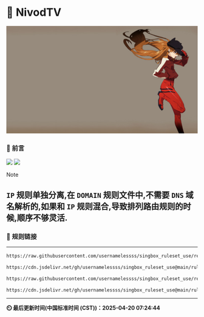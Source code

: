 
# 🧸 NivodTV
![](https://raw.githubusercontent.com/usernamelessss/picture-bed/main/images/202504042256831.jpg)
### 📣 前言
![](https://shields.io/badge/-移除重复规则-ff69b4) ![](https://shields.io/badge/-IP&nbsp;规则单独存放不与&nbsp;DOMAIN&nbsp;等混合-green)
> [!NOTE]
**`IP` 规则单独分离,在 `DOMAIN` 规则文件中,不需要 `DNS` 域名解析的,如果和 `IP` 规则混合,导致排列路由规则的时候,顺序不够灵活.**
---

###  🔗 规则链接
---

```url
https://raw.githubusercontent.com/usernamelessss/singbox_ruleset_use/refs/heads/main/rule/NivodTV/NivodTV_No_IP.json
```

```url
https://cdn.jsdelivr.net/gh/usernamelessss/singbox_ruleset_use@main/rule/NivodTV/NivodTV_No_IP.json
```

```url
https://raw.githubusercontent.com/usernamelessss/singbox_ruleset_use/refs/heads/main/rule/NivodTV/NivodTV_No_IP.srs
```

```url
https://cdn.jsdelivr.net/gh/usernamelessss/singbox_ruleset_use@main/rule/NivodTV/NivodTV_No_IP.srs
```

---
**⏲️ 最后更新时间(中国标准时间 (CST))：2025-04-20 07:24:44**